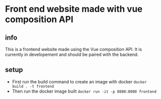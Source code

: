 # Front end website made with vue composition API
## info
This is a frontend website made using the Vue composition API. It is currently in developement and should be paired with the backend.
## setup
- First run the build command to create an image with docker `docker build . -t frontend`
- Then run the docker image built `docker run -it -p 8080:8080 frontend`

